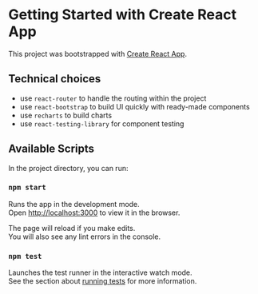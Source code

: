 # Getting Started with Create React App

This project was bootstrapped with [Create React App](https://github.com/facebook/create-react-app).

## Technical choices

- use `react-router` to handle the routing within the project
- use `react-bootstrap` to build UI quickly with ready-made components
- use `recharts` to build charts
- use `react-testing-library` for component testing

## Available Scripts

In the project directory, you can run:

### `npm start`

Runs the app in the development mode.\
Open [http://localhost:3000](http://localhost:3000) to view it in the browser.

The page will reload if you make edits.\
You will also see any lint errors in the console.

### `npm test`

Launches the test runner in the interactive watch mode.\
See the section about [running tests](https://facebook.github.io/create-react-app/docs/running-tests) for more information.
